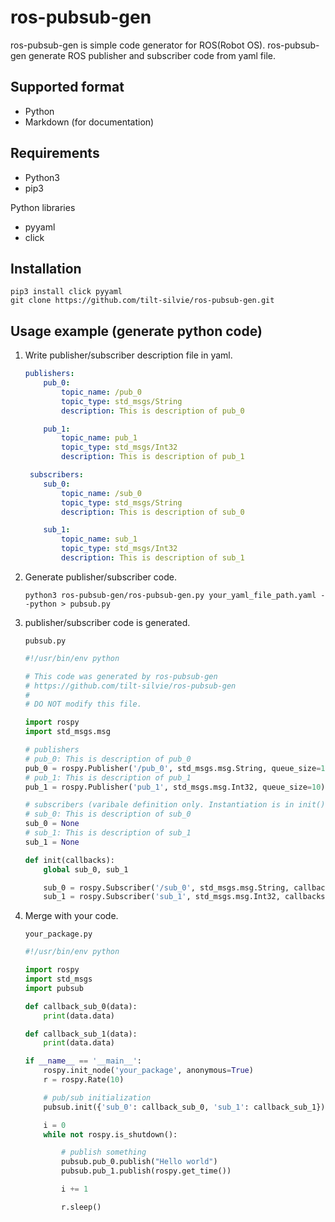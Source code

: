 # ros-pubsub-gen

ros-pubsub-gen is simple code generator for ROS(Robot OS).
ros-pubsub-gen generate ROS publisher and subscriber code from yaml file.

## Supported format
- Python
- Markdown (for documentation)

## Requirements
- Python3
- pip3

Python libraries
- pyyaml
- click

## Installation
```
pip3 install click pyyaml
git clone https://github.com/tilt-silvie/ros-pubsub-gen.git
```

## Usage example (generate python code)

1. Write publisher/subscriber description file in yaml.

    ``` yaml
    publishers:
        pub_0:
            topic_name: /pub_0
            topic_type: std_msgs/String
            description: This is description of pub_0

        pub_1:
            topic_name: pub_1
            topic_type: std_msgs/Int32
            description: This is description of pub_1

     subscribers:
        sub_0:
            topic_name: /sub_0
            topic_type: std_msgs/String
            description: This is description of sub_0

        sub_1:
            topic_name: sub_1
            topic_type: std_msgs/Int32
            description: This is description of sub_1
    ```

2. Generate publisher/subscriber code.

    `python3 ros-pubsub-gen/ros-pubsub-gen.py your_yaml_file_path.yaml --python > pubsub.py`

3. publisher/subscriber code is generated.

    `pubsub.py`
    ``` python
    #!/usr/bin/env python
    
    # This code was generated by ros-pubsub-gen
    # https://github.com/tilt-silvie/ros-pubsub-gen
    #
    # DO NOT modify this file.
    
    import rospy
    import std_msgs.msg
    
    # publishers
    # pub_0: This is description of pub_0
    pub_0 = rospy.Publisher('/pub_0', std_msgs.msg.String, queue_size=10)
    # pub_1: This is description of pub_1
    pub_1 = rospy.Publisher('pub_1', std_msgs.msg.Int32, queue_size=10)
    
    # subscribers (varibale definition only. Instantiation is in init().)
    # sub_0: This is description of sub_0
    sub_0 = None
    # sub_1: This is description of sub_1
    sub_1 = None
    
    def init(callbacks):
        global sub_0, sub_1
    
        sub_0 = rospy.Subscriber('/sub_0', std_msgs.msg.String, callbacks['sub_0'])
        sub_1 = rospy.Subscriber('sub_1', std_msgs.msg.Int32, callbacks['sub_1'])
    
    ```
    
4. Merge with your code.

    `your_package.py`
    ``` python
    #!/usr/bin/env python
    
    import rospy
    import std_msgs
    import pubsub
    
    def callback_sub_0(data):
        print(data.data)
    
    def callback_sub_1(data):
        print(data.data)
    
    if __name__ == '__main__':
        rospy.init_node('your_package', anonymous=True)
        r = rospy.Rate(10)
    
        # pub/sub initialization
        pubsub.init({'sub_0': callback_sub_0, 'sub_1': callback_sub_1})
    
        i = 0
        while not rospy.is_shutdown():
    
            # publish something
            pubsub.pub_0.publish("Hello world")
            pubsub.pub_1.publish(rospy.get_time())
    
            i += 1
    
            r.sleep()
    
    ```
